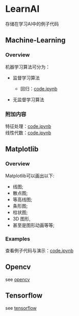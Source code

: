 # LearnAI

存储在学习AI中的例子代码

## Machine-Learning

### Overview

机器学习算法可分为：

- 监督学习算法

  + 回归：[code.ipynb](./machine-learning/regression.ipynb)

- 无监督学习算法

### 附加内容

特征处理：[code.ipynb](./machine-learning/features_process.ipynb)  
线性代数：[code.ipynb](./machine-learning/linear_algebra.ipynb)

## Matplotlib

### Overview

Matplotlib可以画出以下:

- 线图;
- 散点图;
- 等高线图;
- 条形图;
- 柱状图;
- 3D 图形,
- 甚至是图形动画等等;

### Examples

查看例子代码与演示：[code.ipynb](./matplotlib/examples.ipynb)

## Opencv

see [opencv](./opencv/readme.md)

## Tensorflow

see [tensorflow](./tensorflow/readme.md)